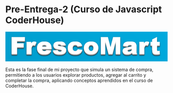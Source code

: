 # Pre-Entrega-2 (Curso de Javascript CoderHouse)

![](https://github.com/NicolasJNunez/Pre-Entrega2-Nunez/blob/main/img/githublogo.png?raw=true)

Esta es la fase final de mi proyecto que simula un sistema de compra, permitiendo a los usuarios explorar productos, agregar al carrito y completar la compra, aplicando conceptos aprendidos en el curso de CoderHouse.